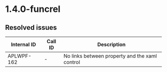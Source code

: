 # 1.4.0-funcrel

## Resolved issues

| Internal ID | Call ID | Description |
| ----------- | ------- | ----------- |
| APLWPF-162 | - | No links between property and the xaml control |

